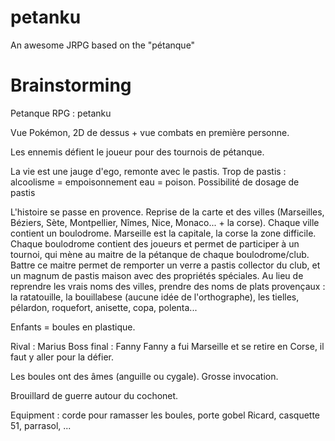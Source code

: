 # petanku
An awesome JRPG based on the "pétanque"

# Brainstorming

Petanque RPG : petanku

Vue Pokémon, 2D de dessus + vue combats en première personne.

Les ennemis défient le joueur pour des tournois de pétanque.

La vie est une jauge d'ego, remonte avec le pastis.
Trop de pastis : alcoolisme = empoisonnement
eau = poison.
Possibilité de dosage de pastis

L'histoire se passe en provence. Reprise de la carte et des villes (Marseilles, Béziers, Sète, Montpellier, Nîmes, Nice, Monaco... + la corse). Chaque ville contient un boulodrome. Marseille est la capitale, la corse la zone difficile.
Chaque boulodrome contient des joueurs et permet de participer à un tournoi, qui mène au maitre de la pétanque de chaque boulodrome/club. Battre ce maitre permet de remporter un verre a pastis collector du club, et un magnum de pastis maison avec des propriétés spéciales.
Au lieu de reprendre les vrais noms des villes, prendre des noms de plats provençaux : la ratatouille, la bouillabese (aucune idée de l'orthographe), les tielles, pélardon, roquefort, anisette, copa, polenta...

Enfants = boules en plastique.

Rival : Marius
Boss final : Fanny
Fanny a fui Marseille et se retire en Corse, il faut y aller pour la défier.

Les boules ont des âmes (anguille ou cygale). Grosse invocation.

Brouillard de guerre autour du cochonet.

Equipment : corde pour ramasser les boules, porte gobel Ricard, casquette 51, parrasol, ...
